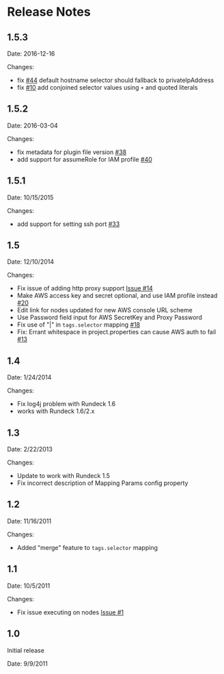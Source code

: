 Release Notes
=========


1.5.3
-----

Date: 2016-12-16

Changes:

* fix [#44](https://github.com/rundeck-plugins/rundeck-ec2-nodes-plugin/issues/44) default hostname selector should fallback to privateIpAddress
* fix [#10](https://github.com/rundeck-plugins/rundeck-ec2-nodes-plugin/issues/10) add conjoined selector values using `+` and quoted literals

1.5.2
---

Date: 2016-03-04

Changes:

* fix metadata for plugin file version [#38](https://github.com/rundeck-plugins/rundeck-ec2-nodes-plugin/issues/38)
* add support for assumeRole for IAM profile [#40](https://github.com/rundeck-plugins/rundeck-ec2-nodes-plugin/pull/40)


1.5.1
---

Date: 10/15/2015

Changes:

* add support for setting ssh port [#33](https://github.com/rundeck-plugins/rundeck-ec2-nodes-plugin/pull/33)

1.5
---

Date: 12/10/2014

Changes:

* Fix issue of adding http proxy support [Issue #14](https://github.com/rundeck-plugins/rundeck-ec2-nodes-plugin/issues/14)
* Make AWS access key and secret optional, and use IAM profile instead [#20](https://github.com/rundeck-plugins/rundeck-ec2-nodes-plugin/issues/20)
* Edit link for nodes updated for new AWS console URL scheme
* Use Password field input for AWS SecretKey and Proxy Password
* Fix use of "|" in `tags.selector` mapping [#18](https://github.com/rundeck-plugins/rundeck-ec2-nodes-plugin/issues/18)
* Fix: Errant whitespace in project.properties can cause AWS auth to fail [#13](https://github.com/rundeck-plugins/rundeck-ec2-nodes-plugin/issues/13)

1.4
---

Date: 1/24/2014

Changes:

* Fix log4j problem with Rundeck 1.6
* works with Rundeck 1.6/2.x

1.3
---

Date: 2/22/2013

Changes:

* Update to work with Rundeck 1.5
* Fix incorrect description of Mapping Params config property

1.2
---

Date: 11/16/2011

Changes:

* Added "merge" feature to `tags.selector` mapping

1.1
---

Date: 10/5/2011

Changes:

* Fix issue executing on nodes [Issue #1](https://github.com/gschueler/rundeck-ec2-nodes-plugin/issues/1)

1.0
---

Initial release

Date: 9/9/2011
